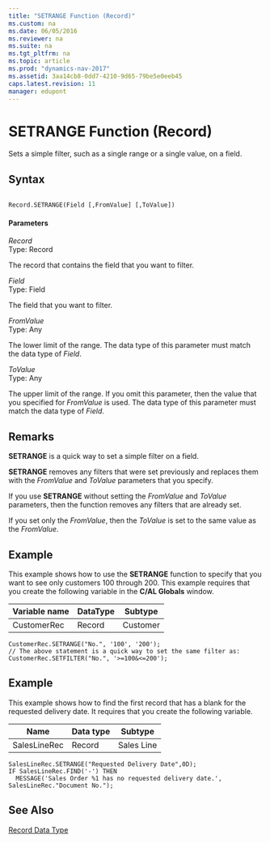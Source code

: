 ```yaml
---
title: "SETRANGE Function (Record)"
ms.custom: na
ms.date: 06/05/2016
ms.reviewer: na
ms.suite: na
ms.tgt_pltfrm: na
ms.topic: article
ms.prod: "dynamics-nav-2017"
ms.assetid: 3aa14cb8-0dd7-4210-9d65-79be5e0eeb45
caps.latest.revision: 11
manager: edupont
---
```

# SETRANGE Function (Record)
Sets a simple filter, such as a single range or a single value, on a field.  
  
## Syntax  
  
```  
  
Record.SETRANGE(Field [,FromValue] [,ToValue])  
```  
  
#### Parameters  
 *Record*  
 Type: Record  
  
 The record that contains the field that you want to filter.  
  
 *Field*  
 Type: Field  
  
 The field that you want to filter.  
  
 *FromValue*  
 Type: Any  
  
 The lower limit of the range. The data type of this parameter must match the data type of *Field*.  
  
 *ToValue*  
 Type: Any  
  
 The upper limit of the range. If you omit this parameter, then the value that you specified for *FromValue* is used. The data type of this parameter must match the data type of *Field*.  
  
## Remarks  
 **SETRANGE** is a quick way to set a simple filter on a field.  
  
 **SETRANGE** removes any filters that were set previously and replaces them with the *FromValue* and *ToValue* parameters that you specify.  
  
 If you use **SETRANGE** without setting the *FromValue* and *ToValue* parameters, then the function removes any filters that are already set.  
  
 If you set only the *FromValue*, then the *ToValue* is set to the same value as the *FromValue*.  
  
## Example  
 This example shows how to use the **SETRANGE** function to specify that you want to see only customers 100 through 200. This example requires that you create the following variable in the **C/AL Globals** window.  
  
|Variable name|DataType|Subtype|  
|-------------------|--------------|-------------|  
|CustomerRec|Record|Customer|  
  
```  
CustomerRec.SETRANGE("No.", '100', '200');  
// The above statement is a quick way to set the same filter as:  
CustomerRec.SETFILTER("No.", '>=100&<=200');   
```  
  
## Example  
 This example shows how to find the first record that has a blank for the requested delivery date. It requires that you create the following variable.  
  
|Name|Data type|Subtype|  
|----------|---------------|-------------|  
|SalesLineRec|Record|Sales Line|  
  
```  
SalesLineRec.SETRANGE("Requested Delivery Date",0D);  
IF SalesLineRec.FIND('-') THEN  
  MESSAGE('Sales Order %1 has no requested delivery date.', SalesLineRec."Document No.");  
```  
  
## See Also  
 [Record Data Type](Record-Data-Type.md)